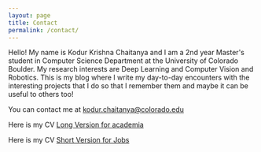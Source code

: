 ```yaml
---
layout: page
title: Contact
permalink: /contact/
---
```


Hello! My name is Kodur Krishna Chaitanya and I am a 2nd year Master's student in Computer Science Department at the University of Colorado Boulder. My research interests are Deep Learning and Computer Vision and Robotics. This is my blog where I write my day-to-day encounters with the interesting projects that I do so that I remember them and maybe it can be useful to others too!

You can contact me at [kodur.chaitanya@colorado.edu](mailto:kodur.chaitanya@colorado.edu)

Here is my CV [Long Version for academia]()

Here is my CV [Short Version for Jobs]()
